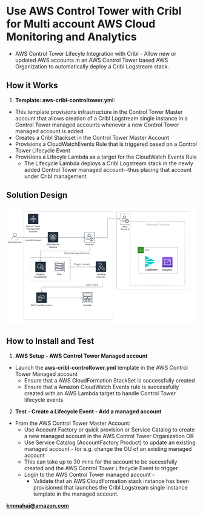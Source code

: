 <p align="center">
</p>

# Use AWS Control Tower with Cribl for Multi account AWS Cloud Monitoring and Analytics

* AWS Control Tower Lifecyle Integration with Cribl - Allow new or updated AWS accounts in an AWS Control Tower based AWS Organization to automatically deploy a Cribl Logstream stack.



## How it Works

1. **Template: aws-cribl-controltower.yml**:
 * This template provisions infrastructure in the Control Tower Master account that allows creation of a Cribl Logstream single instance in a Control Tower managed accounts whenever a new Control Tower managed account is added
 * Creates a Cribl Stackset in the Control Tower Master Account 
 * Provisions a CloudWatchEvents Rule that is triggered based on a Control Tower Lifecycle Event
 * Provisions a Lifecyle Lambda as a target for the CloudWatch Events Rule
 	- The Lifecycle Lambda deploys a Cribl Logstream stack in the newly added Control Tower managed account--thus placing that account under Cribl management


 

## Solution Design

![](images/cribl-arch.PNG)


## How to Install and Test


1. **AWS Setup - AWS Control Tower Managed account**
 * Launch the **aws-cribl-controltower.yml** template in the AWS Control Tower Managed account
 	-  Ensure that a AWS CloudFormation StackSet is successfully created
 	-  Ensure that a Amazon CloudWatch Events rule is successfully created with an AWS Lambda target to handle Control Tower lifecycle events
2. **Test - Create a Lifecycle Event - Add a managed account** 
 * From the AWS Control Tower Master Account:
    - Use Account Factory or quick provision or Service Catalog to create a  new managed account in the AWS Control Tower Organization OR
    - Use Service Catalog (AccountFactory Product) to update an existing managed account - for e.g. change the OU of an existing managed account
 	- This can take up to 30 mins for the account to be sucessfully created and the AWS Control Tower Lifecycle Event to trigger
 	- Login to the AWS Control Tower managed account - 
 		- Validate that an AWS CloudFormation stack instance has been provisioned that launches the Cribl Logstream single instance template in the managed account. 
 	

 
**kmmahaj@amazon.com**

